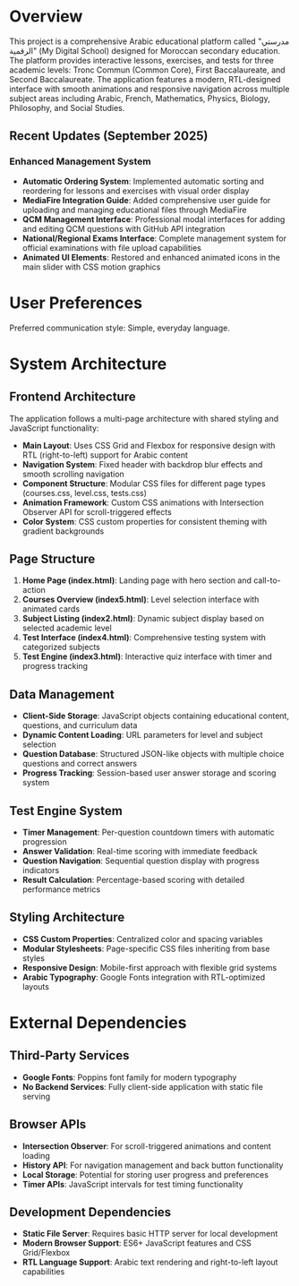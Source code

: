 # Overview

This project is a comprehensive Arabic educational platform called "مدرستي الرقمية" (My Digital School) designed for Moroccan secondary education. The platform provides interactive lessons, exercises, and tests for three academic levels: Tronc Commun (Common Core), First Baccalaureate, and Second Baccalaureate. The application features a modern, RTL-designed interface with smooth animations and responsive navigation across multiple subject areas including Arabic, French, Mathematics, Physics, Biology, Philosophy, and Social Studies.

## Recent Updates (September 2025)

### Enhanced Management System
- **Automatic Ordering System**: Implemented automatic sorting and reordering for lessons and exercises with visual order display
- **MediaFire Integration Guide**: Added comprehensive user guide for uploading and managing educational files through MediaFire
- **QCM Management Interface**: Professional modal interfaces for adding and editing QCM questions with GitHub API integration
- **National/Regional Exams Interface**: Complete management system for official examinations with file upload capabilities
- **Animated UI Elements**: Restored and enhanced animated icons in the main slider with CSS motion graphics

# User Preferences

Preferred communication style: Simple, everyday language.

# System Architecture

## Frontend Architecture
The application follows a multi-page architecture with shared styling and JavaScript functionality:

- **Main Layout**: Uses CSS Grid and Flexbox for responsive design with RTL (right-to-left) support for Arabic content
- **Navigation System**: Fixed header with backdrop blur effects and smooth scrolling navigation
- **Component Structure**: Modular CSS files for different page types (courses.css, level.css, tests.css)
- **Animation Framework**: Custom CSS animations with Intersection Observer API for scroll-triggered effects
- **Color System**: CSS custom properties for consistent theming with gradient backgrounds

## Page Structure
1. **Home Page (index.html)**: Landing page with hero section and call-to-action
2. **Courses Overview (index5.html)**: Level selection interface with animated cards
3. **Subject Listing (index2.html)**: Dynamic subject display based on selected academic level
4. **Test Interface (index4.html)**: Comprehensive testing system with categorized subjects
5. **Test Engine (index3.html)**: Interactive quiz interface with timer and progress tracking

## Data Management
- **Client-Side Storage**: JavaScript objects containing educational content, questions, and curriculum data
- **Dynamic Content Loading**: URL parameters for level and subject selection
- **Question Database**: Structured JSON-like objects with multiple choice questions and correct answers
- **Progress Tracking**: Session-based user answer storage and scoring system

## Test Engine System
- **Timer Management**: Per-question countdown timers with automatic progression
- **Answer Validation**: Real-time scoring with immediate feedback
- **Question Navigation**: Sequential question display with progress indicators
- **Result Calculation**: Percentage-based scoring with detailed performance metrics

## Styling Architecture
- **CSS Custom Properties**: Centralized color and spacing variables
- **Modular Stylesheets**: Page-specific CSS files inheriting from base styles
- **Responsive Design**: Mobile-first approach with flexible grid systems
- **Arabic Typography**: Google Fonts integration with RTL-optimized layouts

# External Dependencies

## Third-Party Services
- **Google Fonts**: Poppins font family for modern typography
- **No Backend Services**: Fully client-side application with static file serving

## Browser APIs
- **Intersection Observer**: For scroll-triggered animations and content loading
- **History API**: For navigation management and back button functionality
- **Local Storage**: Potential for storing user progress and preferences
- **Timer APIs**: JavaScript intervals for test timing functionality

## Development Dependencies
- **Static File Server**: Requires basic HTTP server for local development
- **Modern Browser Support**: ES6+ JavaScript features and CSS Grid/Flexbox
- **RTL Language Support**: Arabic text rendering and right-to-left layout capabilities